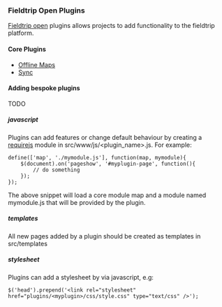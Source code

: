 ### Fieldtrip Open Plugins

[Fieldtrip open](https://github.com/edina/fieldtrip-open) plugins allows projects to add functionality to the fieldtrip platform.

#### Core Plugins

* [Offline Maps](offline-maps/README.md)
* [Sync](sync/README.md)

#### Adding bespoke plugins

TODO

##### javascript

Plugins can add features or change default behaviour by creating a [requirejs](http://requirejs.org/) module in src/www/js/<plugin_name>.js. For example:

```
define(['map', './mymodule.js'], function(map, mymodule){
    $(document).on('pageshow', '#myplugin-page', function(){
        // do something
    });
});

```

The above snippet will load a core module map and a module named mymodule.js that will be provided by the plugin.

##### templates

All new pages added by a plugin should be created as templates in src/templates

##### stylesheet

Plugins can add a stylesheet by via javascript, e.g:

```
$('head').prepend('<link rel="stylesheet" href="plugins/<myplugin>/css/style.css" type="text/css" />');
```
